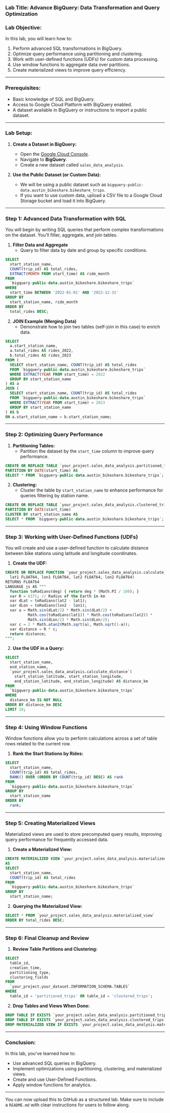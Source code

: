 ### Lab Title: **Advance BigQuery: Data Transformation and Query Optimization**

### Lab Objective:
In this lab, you will learn how to:
1. Perform advanced SQL transformations in BigQuery.
2. Optimize query performance using partitioning and clustering.
3. Work with user-defined functions (UDFs) for custom data processing.
4. Use window functions to aggregate data over partitions.
5. Create materialized views to improve query efficiency.

---

### Prerequisites:
- Basic knowledge of SQL and BigQuery.
- Access to Google Cloud Platform with BigQuery enabled.
- A dataset available in BigQuery or instructions to import a public dataset.

---

### Lab Setup:

1. **Create a Dataset in BigQuery:**
   - Open the [Google Cloud Console](https://console.cloud.google.com/).
   - Navigate to **BigQuery**.
   - Create a new dataset called `sales_data_analysis`.

2. **Use the Public Dataset (or Custom Data):**
   - We will be using a public dataset such as `bigquery-public-data.austin_bikeshare.bikeshare_trips`.
   - If you want to use custom data, upload a CSV file to a Google Cloud Storage bucket and load it into BigQuery.

---

### Step 1: **Advanced Data Transformation with SQL**

You will begin by writing SQL queries that perform complex transformations on the dataset. You’ll filter, aggregate, and join tables.

1. **Filter Data and Aggregate**
   - Query to filter data by date and group by specific conditions.

```sql
SELECT 
  start_station_name,
  COUNT(trip_id) AS total_rides,
  EXTRACT(MONTH FROM start_time) AS ride_month
FROM 
  `bigquery-public-data.austin_bikeshare.bikeshare_trips`
WHERE 
  start_time BETWEEN '2022-01-01' AND '2022-12-31'
GROUP BY 
  start_station_name, ride_month
ORDER BY 
  total_rides DESC;
```

2. **JOIN Example (Merging Data)**
   - Demonstrate how to join two tables (self-join in this case) to enrich data.

```sql
SELECT 
  a.start_station_name, 
  a.total_rides AS rides_2022, 
  b.total_rides AS rides_2023
FROM (
  SELECT start_station_name, COUNT(trip_id) AS total_rides
  FROM `bigquery-public-data.austin_bikeshare.bikeshare_trips`
  WHERE EXTRACT(YEAR FROM start_time) = 2022
  GROUP BY start_station_name
) AS a
JOIN (
  SELECT start_station_name, COUNT(trip_id) AS total_rides
  FROM `bigquery-public-data.austin_bikeshare.bikeshare_trips`
  WHERE EXTRACT(YEAR FROM start_time) = 2023
  GROUP BY start_station_name
) AS b
ON a.start_station_name = b.start_station_name;
```

---

### Step 2: **Optimizing Query Performance**

1. **Partitioning Tables:**
   - Partition the dataset by the `start_time` column to improve query performance.

```sql
CREATE OR REPLACE TABLE `your_project.sales_data_analysis.partitioned_trips`
PARTITION BY DATE(start_time) AS
SELECT * FROM `bigquery-public-data.austin_bikeshare.bikeshare_trips`;
```

2. **Clustering:**
   - Cluster the table by `start_station_name` to enhance performance for queries filtering by station name.

```sql
CREATE OR REPLACE TABLE `your_project.sales_data_analysis.clustered_trips`
PARTITION BY DATE(start_time)
CLUSTER BY start_station_name AS
SELECT * FROM `bigquery-public-data.austin_bikeshare.bikeshare_trips`;
```

---

### Step 3: **Working with User-Defined Functions (UDFs)**

You will create and use a user-defined function to calculate distance between bike stations using latitude and longitude coordinates.

1. **Create the UDF:**

```sql
CREATE OR REPLACE FUNCTION `your_project.sales_data_analysis.calculate_distance`(
  lat1 FLOAT64, lon1 FLOAT64, lat2 FLOAT64, lon2 FLOAT64)
RETURNS FLOAT64
LANGUAGE js AS """
  function toRadians(deg) { return deg * (Math.PI / 180); }
  var R = 6371; // Radius of the Earth in km
  var dLat = toRadians(lat2 - lat1);
  var dLon = toRadians(lon2 - lon1);
  var a = Math.sin(dLat/2) * Math.sin(dLat/2) +
          Math.cos(toRadians(lat1)) * Math.cos(toRadians(lat2)) *
          Math.sin(dLon/2) * Math.sin(dLon/2);
  var c = 2 * Math.atan2(Math.sqrt(a), Math.sqrt(1-a));
  var distance = R * c;
  return distance;
""";
```

2. **Use the UDF in a Query:**

```sql
SELECT 
  start_station_name, 
  end_station_name, 
  `your_project.sales_data_analysis.calculate_distance`(
    start_station_latitude, start_station_longitude, 
    end_station_latitude, end_station_longitude) AS distance_km
FROM 
  `bigquery-public-data.austin_bikeshare.bikeshare_trips`
WHERE 
  distance_km IS NOT NULL
ORDER BY distance_km DESC
LIMIT 10;
```

---

### Step 4: **Using Window Functions**

Window functions allow you to perform calculations across a set of table rows related to the current row.

1. **Rank the Start Stations by Rides:**

```sql
SELECT 
  start_station_name,
  COUNT(trip_id) AS total_rides,
  RANK() OVER (ORDER BY COUNT(trip_id) DESC) AS rank
FROM 
  `bigquery-public-data.austin_bikeshare.bikeshare_trips`
GROUP BY 
  start_station_name
ORDER BY 
  rank;
```

---

### Step 5: **Creating Materialized Views**

Materialized views are used to store precomputed query results, improving query performance for frequently accessed data.

1. **Create a Materialized View:**

```sql
CREATE MATERIALIZED VIEW `your_project.sales_data_analysis.materialized_view`
AS 
SELECT 
  start_station_name, 
  COUNT(trip_id) AS total_rides
FROM 
  `bigquery-public-data.austin_bikeshare.bikeshare_trips`
GROUP BY 
  start_station_name;
```

2. **Querying the Materialized View:**

```sql
SELECT * FROM `your_project.sales_data_analysis.materialized_view`
ORDER BY total_rides DESC;
```

---

### Step 6: **Final Cleanup and Review**

1. **Review Table Partitions and Clustering:**

```sql
SELECT
  table_id, 
  creation_time, 
  partitioning_type, 
  clustering_fields
FROM 
  `your_project.your_dataset.INFORMATION_SCHEMA.TABLES`
WHERE 
  table_id = 'partitioned_trips' OR table_id = 'clustered_trips';
```

2. **Drop Tables and Views When Done:**

```sql
DROP TABLE IF EXISTS `your_project.sales_data_analysis.partitioned_trips`;
DROP TABLE IF EXISTS `your_project.sales_data_analysis.clustered_trips`;
DROP MATERIALIZED VIEW IF EXISTS `your_project.sales_data_analysis.materialized_view`;
```

---

### Conclusion:
In this lab, you've learned how to:
- Use advanced SQL queries in BigQuery.
- Implement optimizations using partitioning, clustering, and materialized views.
- Create and use User-Defined Functions.
- Apply window functions for analytics.

---

You can now upload this to GitHub as a structured lab. Make sure to include a `README.md` with clear instructions for users to follow along.
